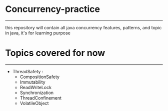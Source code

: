 # Concurrency-practice
-------------------------------------     
this repository will contain all java concurrency features, patterns, and topic in java, it's for learning purpose 

# Topics covered for now
----------------------------------------
- ThreadSafety :
	- CompositionSafety
  - Immutability
  - ReadWriteLock
  - Synchronization
  - ThreadConfinement
  - VolatileObject





  


